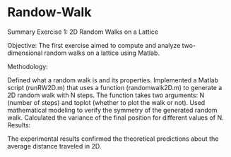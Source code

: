 # Randow-Walk
Summary
Exercise 1: 2D Random Walks on a Lattice

Objective:
The first exercise aimed to compute and analyze two-dimensional random walks on a lattice using Matlab.

Methodology:

Defined what a random walk is and its properties.
Implemented a Matlab script (runRW2D.m) that uses a function (randomwalk2D.m) to generate a 2D random walk with N steps.
The function takes two arguments: N (number of steps) and toplot (whether to plot the walk or not).
Used mathematical modeling to verify the symmetry of the generated random walk.
Calculated the variance of the final position for different values of N.
Results:

The experimental results confirmed the theoretical predictions about the average distance traveled in 2D.
